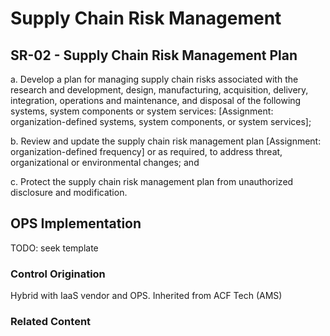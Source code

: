 # Supply Chain Risk Management
## SR-02 - Supply Chain Risk Management Plan

a. Develop a plan for managing supply chain risks associated with the research and development, design, manufacturing, acquisition, delivery, integration, operations and maintenance, and disposal of the following systems, system components or system services: [Assignment: organization-defined systems, system components, or system services];

b. Review and update the supply chain risk management plan [Assignment: organization-defined frequency] or as required, to address threat, organizational or environmental changes; and

c. Protect the supply chain risk management plan from unauthorized disclosure and modification.

## OPS Implementation

TODO: seek template

### Control Origination

Hybrid with IaaS vendor and OPS. Inherited from ACF Tech (AMS)

### Related Content

